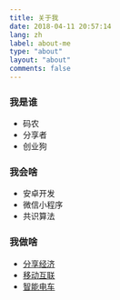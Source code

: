 ```yaml
---
title: 关于我
date: 2018-04-11 20:57:14
lang: zh
label: about-me
type: "about"
layout: "about"
comments: false
---
```

### 我是谁
- 码农
- 分享者
- 创业狗

### 我会啥
- 安卓开发
- 微信小程序
- 共识算法

### 我做啥
- [分享经济](https://at.cn)
- [移动互联](https://www.artec.com)
- [智能电车](https://www.ecarhome.com)